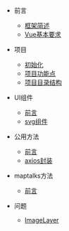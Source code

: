 - 前言

    - [框架简述](01_guide/desc)
    - [Vue基本要求](01_guide/vue)


- 项目

    - [初始化](02_project/init)
    - [项目功能点](02_project/desc)
    - [项目目录结构](02_project/document)

- UI组件

    - [前言](03_component/desc)
    - [svg组件](03_component/svgIcon)

- 公用方法

    - [前言](04_utils/desc)
    - [axios封装](04_utils/request)

- maptalks方法

    - [前言](03_component/desc)

- 问题

    - [ImageLayer](issue/images)